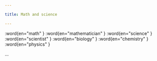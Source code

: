 ```yaml
---

title: Math and science

---
```


:word{en="math" }
:word{en="mathematician" }
:word{en="science" }
:word{en="scientist" }
:word{en="biology" }
:word{en="chemistry" }
:word{en="physics" }

...
